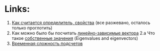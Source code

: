 # Links:
1. [Как считается определитель, свойства](https://www.math10.com/ru/vysshaya-matematika/matrix/determinant.html) (все разжевано, осталось только проглотить)
2. Как можно было бы посчитать [линейно-зависимые вектора](https://stackoverflow.com/questions/28816627/how-to-find-linearly-independent-rows-from-a-matrix)
2.а Что такое [собственные значения](http://www.mathprofi.ru/sobstvennye_znachenija_i_sobstvennye_vektory.html) (Eigenvalues and eigenvectors)
3. [Временная сложность подсчетов](https://en.wikipedia.org/wiki/Computational_complexity_of_matrix_multiplication#Matrix_inversion,_determinant_and_Gaussian_elimination)
